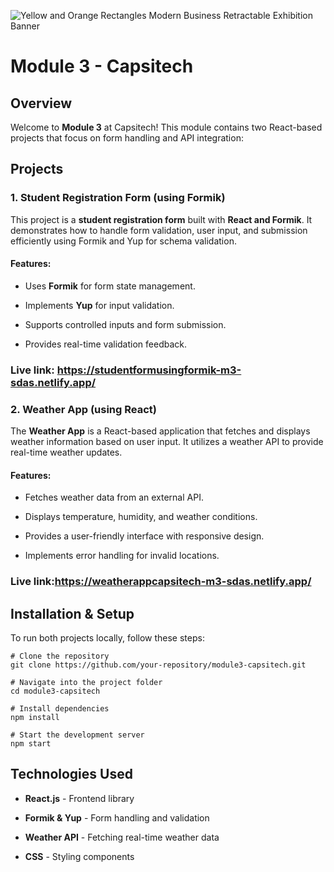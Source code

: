 ![Yellow and Orange Rectangles Modern Business Retractable Exhibition Banner](https://github.com/user-attachments/assets/239e9afb-75e6-483d-8df1-1403308d9856)


Module 3 - Capsitech
====================

Overview
--------

Welcome to **Module 3** at Capsitech! This module contains two React-based projects that focus on form handling and API integration:

Projects
--------

### 1\. Student Registration Form (using Formik)

This project is a **student registration form** built with **React and Formik**. It demonstrates how to handle form validation, user input, and submission efficiently using Formik and Yup for schema validation.

#### Features:

-   Uses **Formik** for form state management.

-   Implements **Yup** for input validation.

-   Supports controlled inputs and form submission.

-   Provides real-time validation feedback.

### Live link: https://studentformusingformik-m3-sdas.netlify.app/

### 2\. Weather App (using React)

The **Weather App** is a React-based application that fetches and displays weather information based on user input. It utilizes a weather API to provide real-time weather updates.

#### Features:

-   Fetches weather data from an external API.

-   Displays temperature, humidity, and weather conditions.

-   Provides a user-friendly interface with responsive design.

-   Implements error handling for invalid locations.

### Live link:https://weatherappcapsitech-m3-sdas.netlify.app/

Installation & Setup
--------------------

To run both projects locally, follow these steps:

```
# Clone the repository
git clone https://github.com/your-repository/module3-capsitech.git

# Navigate into the project folder
cd module3-capsitech

# Install dependencies
npm install

# Start the development server
npm start
```

Technologies Used
-----------------

-   **React.js** - Frontend library

-   **Formik & Yup** - Form handling and validation

-   **Weather API** - Fetching real-time weather data

-   **CSS** - Styling components

